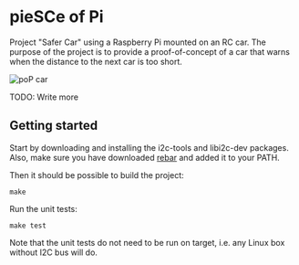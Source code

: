 pieSCe of Pi
=================================================================

Project "Safer Car" using a Raspberry Pi mounted on an RC car.
The purpose of the project is to provide a proof-of-concept of a car that warns when the distance to the next car is too short.

![poP car](https://raw.github.com/drimtajm/pieSCe_of_pi/master/resources/images/DSC_0245.jpg)

TODO: Write more

Getting started
---------------

Start by downloading and installing the i2c-tools and libi2c-dev packages.
Also, make sure you have downloaded [rebar][1] and added it to your PATH.

Then it should be possible to build the project:

    make
    
Run the unit tests:

    make test
    
Note that the unit tests do not need to be run on target, i.e. any Linux box without I2C bus will do.
    
[1]: https://github.com/basho/rebar/

